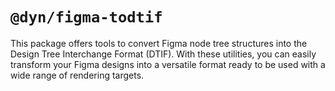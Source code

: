 # `@dyn/figma-todtif`
This package offers tools to convert Figma node tree structures into the Design Tree Interchange Format (DTIF). With these utilities, you can easily transform your Figma designs into a versatile format ready to be used with a wide range of rendering targets.
